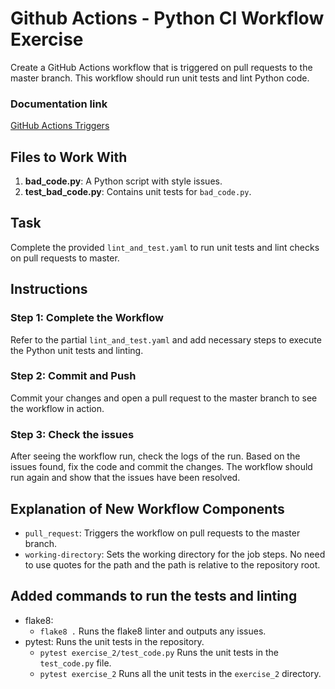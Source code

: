 # Github Actions - Python CI Workflow Exercise

Create a GitHub Actions workflow that is triggered on pull requests to the master branch. This workflow should run unit tests and lint Python code.

### Documentation link
[GitHub Actions Triggers](https://docs.github.com/en/actions/using-workflows/triggering-a-workflow)

## Files to Work With

1. **bad_code.py**: A Python script with style issues.
2. **test_bad_code.py**: Contains unit tests for `bad_code.py`.

## Task

Complete the provided `lint_and_test.yaml` to run unit tests and lint checks on pull requests to master.

## Instructions

### Step 1: Complete the Workflow

Refer to the partial `lint_and_test.yaml` and add necessary steps to execute the Python unit tests and linting.

### Step 2: Commit and Push

Commit your changes and open a pull request to the master branch to see the workflow in action.

### Step 3: Check the issues

After seeing the workflow run, check the logs of the run. Based on the issues found, fix the code and commit the changes. The workflow should run again and show that the issues have been resolved.

## Explanation of New Workflow Components

- `pull_request`: Triggers the workflow on pull requests to the master branch.
- `working-directory`: Sets the working directory for the job steps. No need to use quotes for the path and the path is relative to the repository root.
## Added commands to run the tests and linting
- flake8:
    - `flake8 .` Runs the flake8 linter and outputs any issues.
- pytest: Runs the unit tests in the repository.
   - `pytest exercise_2/test_code.py` Runs the unit tests in the `test_code.py` file.
   - `pytest exercise_2` Runs all the unit tests in the `exercise_2` directory.